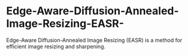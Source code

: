 # Edge-Aware-Diffusion-Annealed-Image-Resizing-EASR-
Edge-Aware Diffusion-Annealed Image Resizing (EASR) is a method for efficient image resizing and sharpening.
